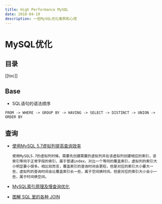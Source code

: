 ```yaml
---
title: High Performance MySQL
date: 2018-04-19
description: 一些MySQL优化案例和心得
---
```


# MySQL优化

<!--# 简介
MySQL优化案例-->

## 目录

[[toc]]

## Base

- SQL语句的语法顺序

```
FROM -> WHERE -> GROUP BY -> HAVING -> SELECT -> DISTINCT -> UNION -> ORDER BY
```

## 查询

- [使用MySQL 5.7虚拟列提高查询效率](https://yq.aliyun.com/articles/495586?spm=a2c4e.11153940.bloghomeflow.28.632c291adDwIsb)

    ```
    使用MySQL5.7的虚拟列时候，需要先创建需要的虚拟列并在该虚拟列创建相应的索引，该索引等同于正常字段的索引，属于普通index。对比一个等同的覆盖索引，虚拟列的索引大小明显要小很多。相比较而言，覆盖索引的查询时间会更短，但是对应的索引大小要大一些，虚拟列的查询时间会比覆盖索引长一些，属于空间换时间，但是对应的索引大小会小一些，属于时间换空间。
    ```

- [MySQL索引原理及慢查询优化](https://tech.meituan.com/mysql-index.html)
- [图解 SQL 里的各种 JOIN](https://mazhuang.org/2017/09/11/joins-in-sql/#left-join)
